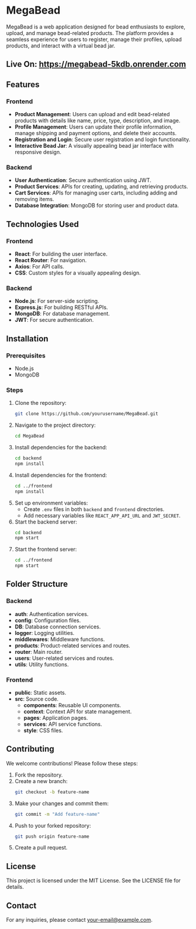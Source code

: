 # MegaBead

MegaBead is a web application designed for bead enthusiasts to explore, upload, and manage bead-related products. The platform provides a seamless experience for users to register, manage their profiles, upload products, and interact with a virtual bead jar.

## Live On: https://megabead-5kdb.onrender.com

## Features

### Frontend

- **Product Management**: Users can upload and edit bead-related products with details like name, price, type, description, and image.
- **Profile Management**: Users can update their profile information, manage shipping and payment options, and delete their accounts.
- **Registration and Login**: Secure user registration and login functionality.
- **Interactive Bead Jar**: A visually appealing bead jar interface with responsive design.

### Backend

- **User Authentication**: Secure authentication using JWT.
- **Product Services**: APIs for creating, updating, and retrieving products.
- **Cart Services**: APIs for managing user carts, including adding and removing items.
- **Database Integration**: MongoDB for storing user and product data.

## Technologies Used

### Frontend

- **React**: For building the user interface.
- **React Router**: For navigation.
- **Axios**: For API calls.
- **CSS**: Custom styles for a visually appealing design.

### Backend

- **Node.js**: For server-side scripting.
- **Express.js**: For building RESTful APIs.
- **MongoDB**: For database management.
- **JWT**: For secure authentication.

## Installation

### Prerequisites

- Node.js
- MongoDB

### Steps

1. Clone the repository:
   ```bash
   git clone https://github.com/yourusername/MegaBead.git
   ```
2. Navigate to the project directory:
   ```bash
   cd MegaBead
   ```
3. Install dependencies for the backend:
   ```bash
   cd backend
   npm install
   ```
4. Install dependencies for the frontend:
   ```bash
   cd ../frontend
   npm install
   ```
5. Set up environment variables:
   - Create `.env` files in both `backend` and `frontend` directories.
   - Add necessary variables like `REACT_APP_API_URL` and `JWT_SECRET`.
6. Start the backend server:
   ```bash
   cd backend
   npm start
   ```
7. Start the frontend server:
   ```bash
   cd ../frontend
   npm start
   ```

## Folder Structure

### Backend

- **auth**: Authentication services.
- **config**: Configuration files.
- **DB**: Database connection services.
- **logger**: Logging utilities.
- **middlewares**: Middleware functions.
- **products**: Product-related services and routes.
- **router**: Main router.
- **users**: User-related services and routes.
- **utils**: Utility functions.

### Frontend

- **public**: Static assets.
- **src**: Source code.
  - **components**: Reusable UI components.
  - **context**: Context API for state management.
  - **pages**: Application pages.
  - **services**: API service functions.
  - **style**: CSS files.

## Contributing

We welcome contributions! Please follow these steps:

1. Fork the repository.
2. Create a new branch:
   ```bash
   git checkout -b feature-name
   ```
3. Make your changes and commit them:
   ```bash
   git commit -m "Add feature-name"
   ```
4. Push to your forked repository:
   ```bash
   git push origin feature-name
   ```
5. Create a pull request.

## License

This project is licensed under the MIT License. See the LICENSE file for details.

## Contact

For any inquiries, please contact [your-email@example.com](mailto:your-email@example.com).
